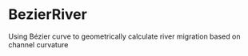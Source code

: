 # BezierRiver
Using Bézier curve to geometrically calculate river migration based on channel curvature 
